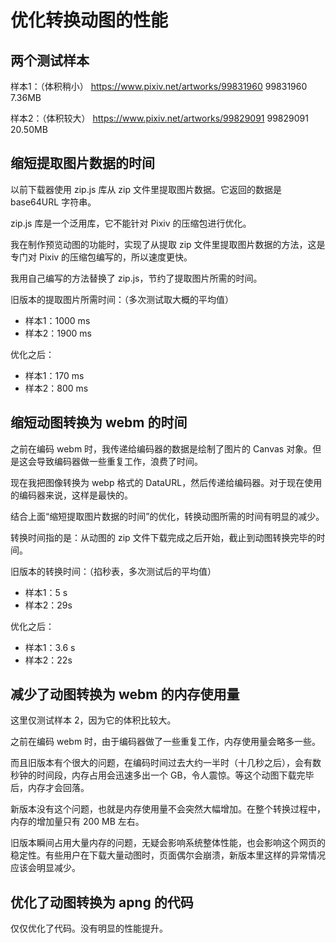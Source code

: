 # 优化转换动图的性能

## 两个测试样本

样本1：（体积稍小）
https://www.pixiv.net/artworks/99831960
99831960
7.36MB

样本2：（体积较大）
https://www.pixiv.net/artworks/99829091
99829091
20.50MB

## 缩短提取图片数据的时间

以前下载器使用 zip.js 库从 zip 文件里提取图片数据。它返回的数据是 base64URL 字符串。

zip.js 库是一个泛用库，它不能针对 Pixiv 的压缩包进行优化。

我在制作预览动图的功能时，实现了从提取 zip 文件里提取图片数据的方法，这是专门对 Pixiv 的压缩包编写的，所以速度更快。

我用自己编写的方法替换了 zip.js，节约了提取图片所需的时间。

旧版本的提取图片所需时间：（多次测试取大概的平均值）
- 样本1：1000 ms
- 样本2：1900 ms

优化之后：
- 样本1：170 ms
- 样本2：800 ms

## 缩短动图转换为 webm 的时间

之前在编码 webm 时，我传递给编码器的数据是绘制了图片的 Canvas 对象。但是这会导致编码器做一些重复工作，浪费了时间。

现在我把图像转换为 webp 格式的 DataURL，然后传递给编码器。对于现在使用的编码器来说，这样是最快的。

结合上面“缩短提取图片数据的时间”的优化，转换动图所需的时间有明显的减少。

转换时间指的是：从动图的 zip 文件下载完成之后开始，截止到动图转换完毕的时间。

旧版本的转换时间：（掐秒表，多次测试后的平均值）
- 样本1：5 s
- 样本2：29s

优化之后：
- 样本1：3.6 s
- 样本2：22s

## 减少了动图转换为 webm 的内存使用量

这里仅测试样本 2，因为它的体积比较大。

之前在编码 webm 时，由于编码器做了一些重复工作，内存使用量会略多一些。

而且旧版本有个很大的问题，在编码时间过去大约一半时（十几秒之后），会有数秒钟的时间段，内存占用会迅速多出一个 GB，令人震惊。等这个动图下载完毕后，内存才会回落。

新版本没有这个问题，也就是内存使用量不会突然大幅增加。在整个转换过程中，内存的增加量只有 200 MB 左右。

旧版本瞬间占用大量内存的问题，无疑会影响系统整体性能，也会影响这个网页的稳定性。有些用户在下载大量动图时，页面偶尔会崩溃，新版本里这样的异常情况应该会明显减少。

## 优化了动图转换为 apng 的代码

仅仅优化了代码。没有明显的性能提升。

